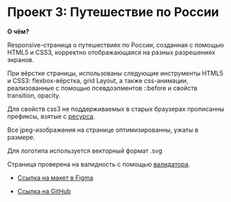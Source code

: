 # Проект 3: Путешествие по России

**О чём?**

Responsive-страница о путешествиях по России, созданная с помощью HTML5 и CSS3, корректно отображающаяся на разных разрешениях экранов.

При вёрстке страницы, использованы следующие инструменты HTML5 и CSS3: flexbox-вёрстка, grid Layout,
а также css-анимации, реализованные с помощью псевдоэлментов ::before и свойств transition, opacity.

Для свойств css3 не поддерживаемых в старых браузерах прописанны префиксы, взятые с [ресурса](https://caniuse.com/).

Все jpeg-изображения на странице оптимизированны, ужаты в размере.

Для логотипа используется векторный формат .svg

Страница проверена на валидность с помощью [валидатора](https://validator.w3.org/).



* [Ссылка на макет в Figma](https://www.figma.com/file/OyRWEjU6wBwRe1hapzQoLx/Sprint-3%3A-Russia-%2F-desktop-%2B-mobile?node-id=28503%3A0)

* [Ссылка на GitHub](https://valeria-panda.github.io/russian-travel/)
